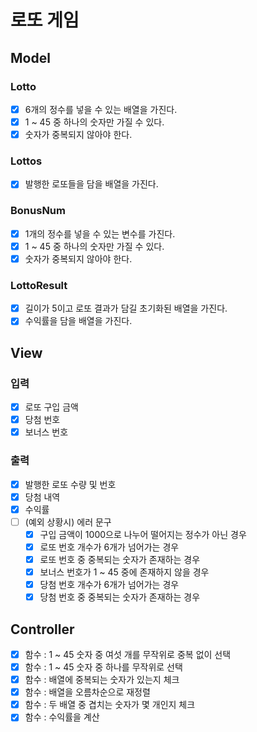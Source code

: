 # 로또 게임

## Model
### Lotto
- [x] 6개의 정수를 넣을 수 있는 배열을 가진다.
- [x] 1 ~ 45 중 하나의 숫자만 가질 수 있다.
- [x] 숫자가 중복되지 않아야 한다.
### Lottos
- [x] 발행한 로또들을 담을 배열을 가진다.
### BonusNum
- [x] 1개의 정수를 넣을 수 있는 변수를 가진다.
- [x] 1 ~ 45 중 하나의 숫자만 가질 수 있다.
- [x] 숫자가 중복되지 않아야 한다.
### LottoResult
- [x] 길이가 5이고 로또 결과가 담길 초기화된 배열을 가진다.
- [x] 수익률을 담을 배열을 가진다.

## View
### 입력
- [x] 로또 구입 금액
- [x] 당첨 번호
- [x] 보너스 번호
### 출력
- [x] 발행한 로또 수량 및 번호
- [x] 당첨 내역
- [x] 수익률
- [ ] (예외 상황시) 에러 문구
    - [x] 구입 금액이 1000으로 나누어 떨어지는 정수가 아닌 경우
    - [x] 로또 번호 개수가 6개가 넘어가는 경우
    - [x] 로또 번호 중 중복되는 숫자가 존재하는 경우
    - [x] 보너스 번호가 1 ~ 45 중에 존재하지 않을 경우
    - [x] 당첨 번호 개수가 6개가 넘어가는 경우
    - [x] 당첨 번호 중 중복되는 숫자가 존재하는 경우

## Controller
- [x] 함수 : 1 ~ 45 숫자 중 여섯 개를 무작위로 중복 없이 선택
- [x] 함수 : 1 ~ 45 숫자 중 하나를 무작위로 선택
- [x] 함수 : 배열에 중복되는 숫자가 있는지 체크
- [x] 함수 : 배열을 오름차순으로 재정렬
- [x] 함수 : 두 배열 중 겹치는 숫자가 몇 개인지 체크
- [x] 함수 : 수익률을 계산
